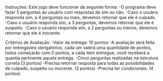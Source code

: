 Instruções:
Este jogo deve funcionar da seguinte forma:
-O programa deve fazer 5 perguntas ao usuário com respostas de sim ou não.
-Caso o usuário responda sim, a 4 perguntas ou mais, devemos retornar que ele é culpado.
-Caso o usuário responda sim, a 3 perguntas, devemos retornar que ele é suspeito.
-Caso o usuário responda sim, a 2 perguntas ou menos, devemos retornar que ele é inocente.

Critérios de Avaliação:
-Valor da entrega: 10 pontos
-A avaliação será feita por entregáveis obrigatórios, cada um valerá uma quantidade de pontos, todos começarão com 0 pontos, a cada item entregue, você receberá a quantia pertinente aquela entrega.
-Cinco perguntas realizadas na estrutura correta (3 pontos)
-Precisa retornar resposta para todas as possibilidades de culpado, suspeito ou inocente. (3 pontos)
-Precisa ter condicionais. (4 pontos)